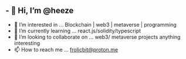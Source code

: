## - 👋 Hi, I’m @heeze
- 👀 I’m interested in ... Blockchain | web3 | metaverse | programming
- 🌱 I’m currently learning ... react.js/solidity/typescript 
- 💞️ I’m looking to collaborate on ... web3/ metaverse projects anything interesting
- 📫 How to reach me ... frolicbit@proton.me

<!---
heeze is a ✨ special ✨ repository because its `README.md` (this file) appears on your GitHub profile.
You can click the Preview link to take a look at your changes.
--->

